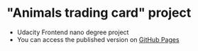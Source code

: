 # "Animals trading card" project
- Udacity Frontend nano degree project
- You can access the published version on [GitHub Pages](https://alia-adel.github.io/udacity-fend-animal-trading-cards/)
